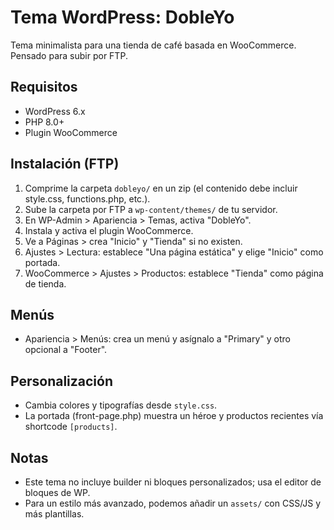 # Tema WordPress: DobleYo

Tema minimalista para una tienda de café basada en WooCommerce. Pensado para subir por FTP.

## Requisitos

- WordPress 6.x
- PHP 8.0+
- Plugin WooCommerce

## Instalación (FTP)

1. Comprime la carpeta `dobleyo/` en un zip (el contenido debe incluir style.css, functions.php, etc.).
2. Sube la carpeta por FTP a `wp-content/themes/` de tu servidor.
3. En WP-Admin > Apariencia > Temas, activa "DobleYo".
4. Instala y activa el plugin WooCommerce.
5. Ve a Páginas > crea "Inicio" y "Tienda" si no existen.
6. Ajustes > Lectura: establece "Una página estática" y elige "Inicio" como portada.
7. WooCommerce > Ajustes > Productos: establece "Tienda" como página de tienda.

## Menús

- Apariencia > Menús: crea un menú y asígnalo a "Primary" y otro opcional a "Footer".

## Personalización

- Cambia colores y tipografías desde `style.css`.
- La portada (front-page.php) muestra un héroe y productos recientes vía shortcode `[products]`.

## Notas

- Este tema no incluye builder ni bloques personalizados; usa el editor de bloques de WP.
- Para un estilo más avanzado, podemos añadir un `assets/` con CSS/JS y más plantillas.
